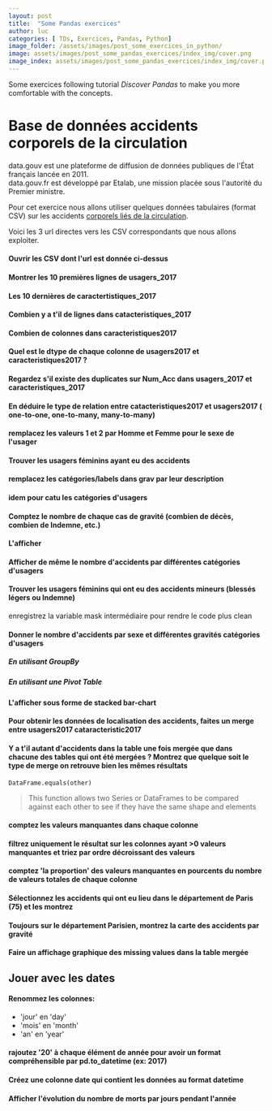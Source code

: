 ```yaml
---
layout: post
title:  "Some Pandas exercices"
author: luc
categories: [ TDs, Exercices, Pandas, Python]
image_folder: /assets/images/post_some_exercices_in_python/
image: assets/images/post_some_pandas_exercices/index_img/cover.png
image_index: assets/images/post_some_pandas_exercices/index_img/cover.png
---
```


Some exercices following tutorial *Discover Pandas* to make you more comfortable with the concepts.

# Base de données accidents corporels de la circulation

data.gouv est une plateforme de diffusion de données publiques de l'État français lancée en 2011. <br> data.gouv.fr est développé par Etalab, une mission placée sous l'autorité du Premier ministre.<br>

Pour cet exercice nous allons utiliser quelques données tabulaires (format CSV) sur les accidents [corporels liés de la circulation](https://www.data.gouv.fr/fr/datasets/base-de-donnees-accidents-corporels-de-la-circulation/).

Voici les 3 url directes vers les CSV correspondants que nous allons exploiter.

#### Ouvrir les CSV dont l'url est donnée ci-dessus

#### Montrer les 10 premières lignes de usagers_2017

#### Les 10 dernières de caractertistiques_2017

#### Combien y a t'il de lignes dans catacteristiques_2017

#### Combien de colonnes dans caracteristiques2017

#### Quel est le dtype de chaque colonne de usagers2017 et caracteristiques2017  ? 

#### Regardez s'il existe des duplicates sur Num_Acc dans usagers_2017 et caracteristiques_2017 

#### En déduire le type de relation entre catacteristiques2017 et usagers2017 ( one-to-one, one-to-many, many-to-many)

#### remplacez les valeurs 1 et 2 par Homme et Femme pour le sexe de l'usager

#### Trouver les usagers féminins ayant eu des accidents

#### remplacez les catégories/labels dans grav par leur description
#### idem pour catu les catégories d'usagers

#### Comptez le nombre de chaque cas de gravité (combien de décès, combien de Indemne, etc.)

#### L'afficher

#### Afficher de même le nombre d'accidents par différentes catégories d'usagers

#### Trouver les usagers féminins qui ont eu des accidents mineurs (blessés légers ou Indemne)
enregistrez la variable mask intermédiaire pour rendre le code plus clean

#### Donner le nombre d'accidents par sexe et différentes gravités catégories d'usagers

##### En utilisant GroupBy

##### En utilisant une Pivot Table

#### L'afficher sous forme de stacked bar-chart

#### Pour obtenir les données de localisation des accidents, faites un merge entre usagers2017 cataracteristic2017

#### Y a t'il autant d'accidents dans la table une fois mergée que dans chacune des tables qui ont été mergées ? Montrez que quelque soit le type de merge on retrouve bien les mêmes résultats

`DataFrame.equals(other)`

> This function allows two Series or DataFrames to be compared against each other to see if they have the same shape and elements

#### comptez les valeurs manquantes dans chaque colonne

#### filtrez uniquement le résultat sur les colonnes ayant >0 valeurs manquantes et triez par ordre décroissant des valeurs

#### comptez 'la proportion' des valeurs manquantes en pourcents du nombre de valeurs totales de chaque colonne

#### Sélectionnez les accidents qui ont eu lieu dans le département de Paris (75) et les montrez

#### Toujours sur le département Parisien, montrez la carte des accidents par gravité

#### Faire un affichage graphique des missing values dans la table mergée

## Jouer avec les dates

#### Renommez les colonnes:
* 'jour' en 'day'
* 'mois' en 'month'
* 'an' en 'year'

#### rajoutez '20' à chaque élément de année pour avoir un format compréhensible par pd.to_datetime (ex: 2017)

#### Créez une colonne date qui contient les données au format datetime

#### Afficher l'évolution du nombre de morts par jours pendant l'année
